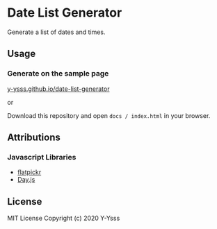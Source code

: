 # Date List Generator
Generate a list of dates and times.

## Usage
### Generate on the sample page
[y-ysss.github.io/date-list-generator](https://y-ysss.github.io/date-list-generator/)

or

Download this repository and open `docs / index.html` in your browser.

## Attributions
### Javascript Libraries
- <a href="https://flatpickr.js.org/">flatpickr</a>
- <a href="https://day.js.org/">Day.js</a>

## License
MIT License Copyright (c) 2020 Y-Ysss